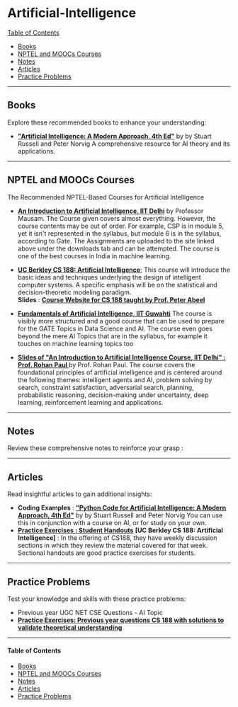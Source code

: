 # Artificial-Intelligence

[Table of Contents](#table-of-contents)  
* [Books](#books)  
* [NPTEL and MOOCs Courses](#course)  
* [Notes](#notes)  
* [Articles](#articles)  
* [Practice Problems](#practice-problems)


---

## <a name="books"></a>Books

Explore these recommended books to enhance your understanding:

<!--
- [**"All of Statistics: A Concise Course in Statistical Inference"**](https://egrcc.github.io/docs/math/all-of-statistics.pdf) by  Larry Wasserman 
  A comprehensive resource for statistical theory and its applications.
-->

- [**"Artificial Intelligence: A Modern Approach, 4th Ed"**](http://aima.cs.berkeley.edu/) by  by Stuart Russell and Peter Norvig
  A comprehensive resource for AI theory and its applications.
---

## <a name="course"></a>NPTEL and MOOCs Courses
The Recommended NPTEL-Based Courses for Artificial Intelligence

- **[An Introduction to Artificial Intelligence, IIT Delhi](https://nptel.ac.in/courses/106102220)**
by Professor Mausam. The Course given covers almost everything. However, the course contents may be out of order. For example, CSP is in module 5, yet it isn't represented in the syllabus, but module 6 is in the syllabus, according to Gate. The Assignments are uploaded to the site linked above under the downloads tab and can be attempted. The course is one of the best courses in India in machine learning.

- **[UC Berkley  CS 188: Artificial Intelligence](https://www.youtube.com/watch?v=16Dir4QqCUg&ab_channel=WebcastDepartmental)**; This course will introduce the basic ideas and techniques underlying the design of intelligent computer systems. A specific emphasis will be on the statistical and decision-theoretic modeling paradigm. \
 **Slides** : **[Course Website for CS 188 taught by Prof. Peter Abeel](https://inst.eecs.berkeley.edu/~cs188/fa18/)**

- **[Fundamentals of Artificial Intelligence, IIT Guwahti](https://www.youtube.com/playlist?list=PLwdnzlV3ogoXaceHrrFVZCJKbm_laSHcH)**
The course is visibly more structured and a good course that can be used to prepare for the GATE Topics in Data Science and AI. The course even goes beyond the mere AI Topics that are in the syllabus, for example it touches on machine learning topics too

- **[Slides of "An Introduction to Artificial Intelligence Course, IIT Delhi" : Prof. Rohan Paul ](https://www.cse.iitd.ac.in/~rohanpaul/teaching/2022-col333.html)**
by Prof. Rohan Paul. The course covers the foundational principles of artificial intelligence and is centered around the following themes: intelligent agents and AI, problem solving by search, constraint satisfaction, adversarial search, planning, probabilistic reasoning, decision-making under uncertainty, deep learning, reinforcement learning and applications. 

---

## <a name="notes"></a>Notes

Review these comprehensive notes to reinforce your grasp :

---

## <a name="articles"></a>Articles

Read insightful articles to gain additional insights:

- **Coding Examples** : [**"Python Code for Artificial Intelligence: A Modern Approach, 4th Ed"**](https://github.com/aimacode/aima-python) by  by Stuart Russell and Peter Norvig
 You can use this in conjunction with a course on AI, or for study on your own.
- [**Practice Exercises : Student Handouts**](http://ai.berkeley.edu/section_handouts.html) **[UC Berkley  CS 188: Artificial Intelligence]** : In the offering of CS188, they have weekly discussion sections in which they review the material covered for that week. Sectional handouts are good practice exercises for students.

---

## <a name="practice-problems"></a>Practice Problems

Test your knowledge and skills with these practice problems:

- Previous year UGC NET CSE Questions - AI Topic
- [**Practice Exercises: Previous year questions CS 188 with solutions to validate theoretical understanding**](https://inst.eecs.berkeley.edu/~cs188/fa18/final_exam_prep.html)

---

#### <a name="table-of-contents"></a>Table of Contents

* [Books](#books)  
* [NPTEL and MOOCs Courses](#course)  
* [Notes](#notes)  
* [Articles](#articles)  
* [Practice Problems](#practice-problems)

